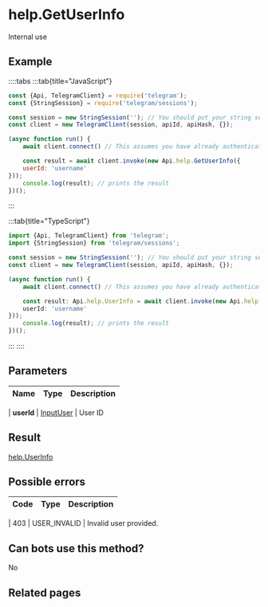 # help.GetUserInfo

Internal use



## Example

::::tabs
:::tab{title="JavaScript"}
```js
const {Api, TelegramClient} = require('telegram');
const {StringSession} = require('telegram/sessions');

const session = new StringSession(''); // You should put your string session here
const client = new TelegramClient(session, apiId, apiHash, {});

(async function run() {
    await client.connect() // This assumes you have already authenticated with .start()

    const result = await client.invoke(new Api.help.GetUserInfo({
    userId: 'username'
}));
    console.log(result); // prints the result
})();
```
:::

:::tab{title="TypeScript"}
```ts
import {Api, TelegramClient} from 'telegram';
import {StringSession} from 'telegram/sessions';

const session = new StringSession(''); // You should put your string session here
const client = new TelegramClient(session, apiId, apiHash, {});

(async function run() {
    await client.connect() // This assumes you have already authenticated with .start()

    const result: Api.help.UserInfo = await client.invoke(new Api.help.GetUserInfo({
    userId: 'username'
}));
    console.log(result); // prints the result
})();
```
:::
::::



## Parameters

| Name | Type | Description |
| :--: | ---- | ----------- |

| **userId** | [InputUser](https://core.telegram.org/type/InputUser) | User ID 


## Result

[help.UserInfo](https://core.telegram.org/type/help.UserInfo)



## Possible errors

| Code | Type | Description |
| :--: | ---- | ----------- |

| 403 | USER\_INVALID | Invalid user provided. 


## Can bots use this method?

No

## Related pages


